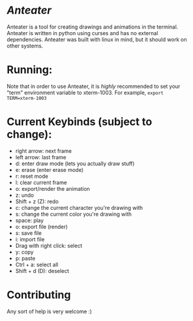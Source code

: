 # _Anteater_

Anteater is a tool for creating drawings and animations in the terminal. Anteater is written in python using curses and has no external dependencies. Anteater was built with linux in mind, but it should work on other systems.

# Running:
Note that in order to use Anteater, it is *highly* recommended to set your "term" environment variable to xterm-1003. For example, ```export TERM=xterm-1003```


# Current Keybinds (subject to change):
- right arrow: next frame
- left arrow: last frame
- d: enter draw mode (lets you actually draw stuff)
- e: erase (enter erase mode)
- r: reset mode
- l: clear current frame
- o: export/render the animation
- z: undo
- Shift + z (Z): redo
- c: change the current character you're drawing with
- s: change the current color you're drawing with
- space: play
- o: export file (render)
- s: save file
- i: import file
- Drag with right click: select
- y: copy
- p: paste
- Ctrl + a: select all
- Shift + d (D): deselect

# Contributing
Any sort of help is very welcome :)